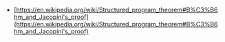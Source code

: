 - [https://en.wikipedia.org/wiki/Structured_program_theorem#B%C3%B6hm_and_Jacopini's_proof](https://en.wikipedia.org/wiki/Structured_program_theorem#B%C3%B6hm_and_Jacopini's_proof)
